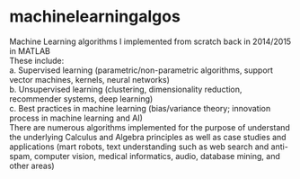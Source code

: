 # machinelearningalgos  
Machine Learning algorithms I implemented from scratch back in 2014/2015 in MATLAB  
These include:  
a. Supervised learning (parametric/non-parametric algorithms, support vector machines, kernels, neural networks)  
b. Unsupervised learning (clustering, dimensionality reduction, recommender systems, deep learning)  
c. Best practices in machine learning (bias/variance theory; innovation process in machine learning and AI)  
There are numerous algorithms implemented for the purpose of understand the underlying Calculus and Algebra principles as well as case studies and applications (mart robots, text understanding such as web search and anti-spam, computer vision, medical informatics, audio, database mining, and other areas)
